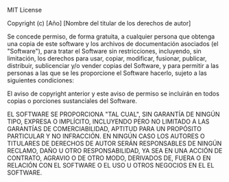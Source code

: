 MIT License

Copyright (c) [Año] [Nombre del titular de los derechos de autor]

Se concede permiso, de forma gratuita, a cualquier persona que obtenga una copia
de este software y los archivos de documentación asociados (el "Software"), para tratar
el Software sin restricciones, incluyendo, sin limitación, los derechos
para usar, copiar, modificar, fusionar, publicar, distribuir, sublicenciar y/o vender
copias del Software, y para permitir a las personas a las que se les proporcione el Software
hacerlo, sujeto a las siguientes condiciones:

El aviso de copyright anterior y este aviso de permiso se incluirán en todos
copias o porciones sustanciales del Software.

EL SOFTWARE SE PROPORCIONA "TAL CUAL", SIN GARANTÍA DE NINGÚN TIPO, EXPRESA O
IMPLÍCITO, INCLUYENDO PERO NO LIMITADO A LAS GARANTÍAS DE COMERCIABILIDAD,
APTITUD PARA UN PROPÓSITO PARTICULAR Y NO INFRACCIÓN. EN NINGÚN CASO
LOS AUTORES O TITULARES DE DERECHOS DE AUTOR SERÁN RESPONSABLES DE NINGÚN RECLAMO, DAÑO U OTRO
RESPONSABILIDAD, YA SEA EN UNA ACCIÓN DE CONTRATO, AGRAVIO O DE OTRO MODO, DERIVADOS DE,
FUERA O EN RELACIÓN CON EL SOFTWARE O EL USO U OTROS NEGOCIOS EN EL
EL SOFTWARE.
